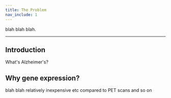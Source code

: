 ```yaml
---
title: The Problem
nav_include: 1
---
```


blah blah blah.

----------


Introduction
-------------

What's Alzheimer's?


Why gene expression?
-------------
blah blah relatively inexpensive etc compared to PET scans and so on
